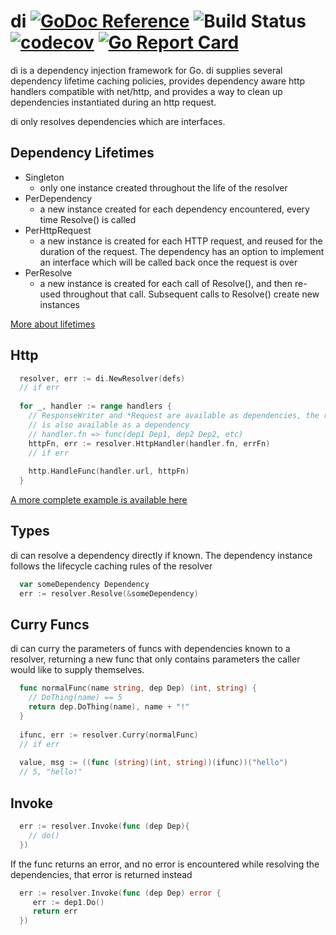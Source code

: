# di [![GoDoc Reference](https://img.shields.io/badge/GoDoc-Reference-blue.svg)](https://godoc.org/github.com/clavoie/di) ![Build Status](https://travis-ci.org/clavoie/di.svg?branch=master) [![codecov](https://codecov.io/gh/clavoie/di/branch/master/graph/badge.svg)](https://codecov.io/gh/clavoie/di) [![Go Report Card](https://goreportcard.com/badge/github.com/clavoie/di)](https://goreportcard.com/report/github.com/clavoie/di)

di is a dependency injection framework for Go. di supplies several dependency lifetime caching policies, provides dependency aware http handlers compatible with net/http, and provides a way to clean up dependencies instantiated during an http request.

di only resolves dependencies which are interfaces.

## Dependency Lifetimes
- Singleton
  - only one instance created throughout the life of the resolver
- PerDependency
  - a new instance created for each dependency encountered, every time Resolve() is called
- PerHttpRequest
  - a new instance is created for each HTTP request, and reused for the duration of the request. The dependency has an option to implement an interface which will be called back once the request is over
- PerResolve
  - a new instance is created for each call of Resolve(), and then re-used throughout that call. Subsequent calls to Resolve() create new instances
  
[More about lifetimes](https://godoc.org/github.com/clavoie/di#Lifetime)

## Http
```go
  resolver, err := di.NewResolver(defs)
  // if err
  
  for _, handler := range handlers {
    // ResponseWriter and *Request are available as dependencies, the resolver
    // is also available as a dependency
    // handler.fn => func(dep1 Dep1, dep2 Dep2, etc)
    httpFn, err := resolver.HttpHandler(handler.fn, errFn)
    // if err
    
    http.HandleFunc(handler.url, httpFn)
  }
```
[A more complete example is available here](https://godoc.org/github.com/clavoie/di#example-IHttpResolver--HttpHandler)

## Types
di can resolve a dependency directly if known. The dependency instance follows the lifecycle caching rules of the
resolver
```go
  var someDependency Dependency
  err := resolver.Resolve(&someDependency)
```

## Curry Funcs
di can curry the parameters of funcs with dependencies known to a resolver, returning a new func that only contains
parameters the caller would like to supply themselves.
```go
  func normalFunc(name string, dep Dep) (int, string) {
    // DoThing(name) == 5
    return dep.DoThing(name), name + "!"
  }
  
  ifunc, err := resolver.Curry(normalFunc)
  // if err
  
  value, msg := ((func (string)(int, string))(ifunc))("hello")
  // 5, "hello!"
```

## Invoke
```go
  err := resolver.Invoke(func (dep Dep){
    // do()
  })
```

If the func returns an error, and no error is encountered while resolving the dependencies, that error is returned instead

```go
  err := resolver.Invoke(func (dep Dep) error {
     err := dep1.Do()
     return err
  })
```
